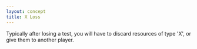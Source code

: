 ```yaml
---
layout: concept
title: X Loss
---
```


Typically after losing a test, you will have to discard resources of type 'X', or give them to another player.
